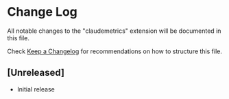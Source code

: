 # Change Log

All notable changes to the "claudemetrics" extension will be documented in this file.

Check [Keep a Changelog](http://keepachangelog.com/) for recommendations on how to structure this file.

## [Unreleased]

- Initial release